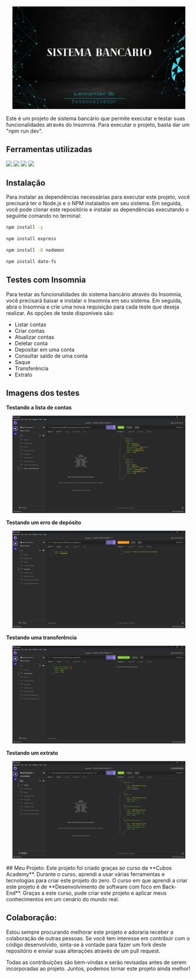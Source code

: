 
<p align="center">
<img width="470" src="src/assets/to_readme/Lamonier B..png">
<p/>

Este é um projeto de sistema bancário que permite executar e testar suas funcionalidades através do Insomnia. Para executar o projeto, basta dar um "npm run dev".

## Ferramentas utilizadas
<p>
<img  src="https://img.shields.io/badge/Visual_Studio_Code-0078D4?style=for-the-badge&logo=visual%20studio%20code&logoColor=white"
<p/>
<img  src="https://img.shields.io/badge/JavaScript-323330?style=for-the-badge&logo=javascript&logoColor=F7DF1E"
<p/>
<img  src="https://img.shields.io/badge/Node.js-43853D?style=for-the-badge&logo=node.js&logoColor=white"
<p/>
<img  src="https://img.shields.io/badge/Express.js-404D59?style=for-the-badge"
<p/>

## Instalação

Para instalar as dependências necessárias para executar este projeto, você precisará ter o Node.js e o NPM instalados em seu sistema. Em seguida, você pode clonar este repositório e instalar as dependências executando o seguinte comando no terminal:

```bash
npm install -y 
```
```bash
npm install express 
```
```bash
npm install -D nodemon 
```
```bash
npm install date-fs
```

## Testes com Insomnia

Para testar as funcionalidades do sistema bancário através do Insomnia, você precisará baixar e instalar o Insomnia em seu sistema. Em seguida, abra o Insomnia e crie uma nova requisição para cada teste que deseja realizar. As opções de teste disponíveis são:

- Listar contas
- Criar contas
- Atualizar contas
- Deletar conta
- Depositar em uma conta
- Consultar saldo de uma conta
- Saque
- Transferência
- Extrato

## Imagens dos testes

**Testando a lista de contas**
<p align="center">
<img width="470" src="src/assets/to_readme/listas-de-contas.png">
<p/>

**Testando um erro de depósito**
<br>
<p align="center">
<img width="470" src="src/assets/to_readme/deposito.png">
<p/>

**Testando uma transferência**
<br>
<p align="center">
<img width="470" src="src/assets/to_readme/transferencia.png">
<p/>

**Testando um extrato**
<p align="center">
<img width="470" src="src/assets/to_readme/extrato.png">
<p/>
## Meu Projeto:
Este projeto foi criado graças ao curso da **Cubos Academy**. Durante o curso, aprendi a usar várias ferramentas e tecnologias para criar este projeto do zero. O curso em que aprendi a criar este projeto é de **Desenvolvimento de software com foco em Back-End**. Graças a este curso, pude criar este projeto e aplicar meus conhecimentos em um cenário do mundo real.


## Colaboraçâo:
Estou sempre procurando melhorar este projeto e adoraria receber a colaboração de outras pessoas. Se você tem interesse em contribuir com o código desenvolvido, sinta-se à vontade para fazer um fork deste repositório e enviar suas alterações através de um pull request.

Todas as contribuições são bem-vindas e serão revisadas antes de serem incorporadas ao projeto. Juntos, podemos tornar este projeto ainda melhor!

